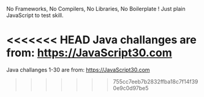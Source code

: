 No Frameworks, No Compilers, No Libraries, No Boilerplate !
Just plain JavaScript to test skill.

<<<<<<< HEAD
Java challanges are from: https://JavaScript30.com
=======
Java challanges 1-30 are from:
https://JavaScript30.com
>>>>>>> 755cc7eeb7b2832ffba18c7f14f390e9c0d97be5
